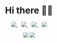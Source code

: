 <h1 align='center'>Hi there 👋🏾</h1>


<p align='center'>
<a href="https://twitter.com/lovinjerry004" target="_blank">
  <img src="https://img.shields.io/badge/twitter-%231DA1F2.svg?&style=for-the-badge&logo=twitter&logoColor=white" />
</a>&nbsp;&nbsp;
<a href="https://www.linkedin.com/in/jeremiah-ajayi-83946415a" target="_blank">
  <img src="https://img.shields.io/badge/linkedin-%230077B5.svg?&style=for-the-badge&logo=linkedin&logoColor=white" />
</a>&nbsp;&nbsp;
<a href="mailto:lovinjerry004@gmail.com" target="_blank">
  <img src="https://img.shields.io/badge/email me-%23D14836.svg?&style=for-the-badge&logo=gmail&logoColor=white" />
</a>&nbsp;&nbsp;
  <img src="https://gpvc.arturio.dev/lord-jerry" />
  
  <p align = "center">
  <img src = "https://github-readme-stats.vercel.app/api?username=lord-jerry&show_icons=true&theme=tokyonight&line_height=27">
  <img src = "https://github-readme-stats.vercel.app/api/top-langs/?username=lord-jerry&hide=css,java,html&theme=tokyonight">
</p>
</p>
 
